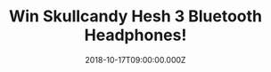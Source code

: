 ---
campaign-uuid: "c-cd17a545-3d30-41bf-83ee-087ccc2a2927"
type: "Competition"
category: "Technology"
date: "2018-10-17T09:00:00.000Z"
end-date: "2018-11-17T23:59:00.000Z"
disable-form: false
is_promoted: false
has_entry_page: true
title: "Win Skullcandy Hesh 3 Bluetooth Headphones!"
competition-description: "<p>Skullcandy is changing the way you listen to music, and\
  \ they have done it again with the brand new Skullcandy Hesh 3 Bluetooth Headphones,\
  \ the ones you won’t want to miss. An absolute wireless freedom.</p>\n<p>Enter below\
  \ for a chance to win them.</p>\n"
hero-header: "Win Skullcandy Hesh 3 Bluetooth Headphones!"
terms-confirmation: "N/A"
banner-img: "https://assets.expresslyapp.com/asset-145c88f6-cdf2-4c35-b2e2-821a131f3c74.jpg"
logo-left-href: "https://club.expressly.io"
logo-left-image: "https://assets.expresslyapp.com/asset-118d5480-0b70-4359-90b1-5f4809e0e26c.jpg"
logo-left-title: "Expressly Club"
bg-image-hero: "https://assets.expresslyapp.com/asset-f48fb6cd-32ab-4ce7-83c1-fe736eec1638.jpg"
bg-image-first: "https://assets.expresslyapp.com/asset-6901ab5c-3cc2-47a5-9644-c7719813b627.jpg"
bg-image-second: "https://assets.expresslyapp.com/asset-9d0101c3-2dc2-4530-9831-77319739b64b.jpg"
section1-content: "<p>Skullcandy is a global brand bringing the noise and pushing\
  \ boundaries far and wide. They have successfully modernized audio and leveled the\
  \ playing field by making high fidelity affordable and high style attainable!</p>\n\
  <p>Their goal is simple: innovate to solve real problems and democratize amazing\
  \ audio experiences with quality and style. For people like you, like all of us.\
  \ They inspire life at full volume!</p>\n"
section2-content: "</p>With up to 22 hours of battery life and Rapid Charge technology,\
  \ Hesh 3 Wireless is designed to keep you listening all day long. A foldable design,\
  \ high-end audio drivers, and quality materials make them the perfect over-ear headphone\
  \ for any occasion. They are Wireless Perfection.</p>\n<p>Go-Anywhere Design, All-Day\
  \ Functionality, Ultimate Comfort... and many more features for you to discover!\
  \ Enter the form below for a chance to win these amazing headphones and get ready\
  \ to experience a perfect sound with Skullcandy!</p>\n"
entry-title: "Win Skullcandy Hesh 3 Bluetooth Headphones!"
entry-content: "<p>Enter the draw to win Skullcandy Hesh 3 Bluetooth Headphones! by\
  \ completing the form below before 23:59 on 17th of November 2018.</p>\n"
has-winner: false
prize-description: "Skullcandy Hesh 3 Bluetooth Headphones."
special-conditions: "Multiple entries are allowed up to one every day.\r\nThis competition\
  \ is also available on: https://aaa.nme.com/competitions/skullcandy-hesh-3-bluetooth-headphones"
country-restrictions:
- "GB"
---